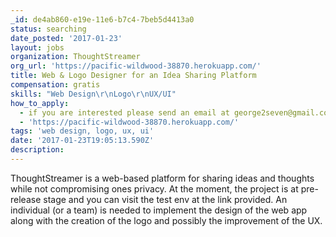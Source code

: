 ```yaml
---
_id: de4ab860-e19e-11e6-b7c4-7beb5d4413a0
status: searching
date_posted: '2017-01-23'
layout: jobs
organization: ThoughtStreamer
org_url: 'https://pacific-wildwood-38870.herokuapp.com/'
title: Web & Logo Designer for an Idea Sharing Platform
compensation: gratis
skills: "Web Design\r\nLogo\r\nUX/UI"
how_to_apply:
  - if you are interested please send an email at george2seven@gmail.com
  - 'https://pacific-wildwood-38870.herokuapp.com/'
tags: 'web design, logo, ux, ui'
date: '2017-01-23T19:05:13.590Z'
description:
---
```

ThoughtStreamer is a web-based platform for sharing ideas and thoughts while not compromising ones privacy.  At the moment, the project is at pre-release stage and you can visit the test env at the link provided.  An individual (or a team) is needed to implement the design of the web app along with the creation of the logo and possibly the improvement of the UX.
